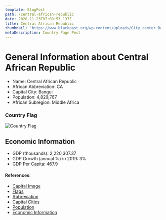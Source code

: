```yaml
---
template: BlogPost
path: /central-african-republic
date: 2020-11-23T07:08:53.137Z
title: Central African Republic
thumbnail: 'https://www.blackpast.org/wp-content/uploads/City_center_Bangui_Central_African_Republic_2014.jpg'
metaDescription: Country Page Post
---
```


# General Information about Central African Republic

- Name: Central African Republic
- African Abbreviation: CA
- Capital City: Bangui
- Population: 4,829,767
- African Subregion: Middle Africa

### Country Flag
![Country Flag](https://raw.githubusercontent.com/hjnilsson/country-flags/master/png1000px/cf.png)

## Economic Information
 - GDP (thousands): 2,220,307.37
 - GDP Growth (annual %) in 2019: 3%
 - GDP Per Capita: 467.9

#### References:
- [Capital Image](https://www.blackpast.org/wp-content/uploads/City_center_Bangui_Central_African_Republic_2014.jpg)
- [Flags](https://github.com/hjnilsson/country-flags)
- [Abbreviation](https://planetarynames.wr.usgs.gov/Abbreviations)
- [Capital Cities](https://www.nationsonline.org/oneworld/capitals_africa.htm)
- [Population](https://www.worldometers.info/population/countries-in-africa-by-population/)
- [Economic Information](https://data.worldbank.org/)
